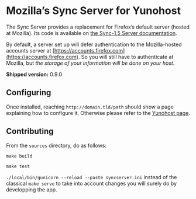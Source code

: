 # Mozilla’s Sync Server for Yunohost

The Sync Server provides a replacement for Firefox’s default server (hosted at Mozilla). Its code is available on [the Sync-1.5 Server documentation](https://docs.services.mozilla.com/howtos/run-sync-1.5.html).

By default, a server set up will defer authentication to the Mozilla-hosted accounts server at [https://accounts.firefox.com](https://accounts.firefox.com). So you will still have to authenticate at Mozilla, but _the storage of your information will be done on your host_.

**Shipped version:** 0.9.0

## Configuring

Once installed, reaching `http://domain.tld/path` should show a page explaining how to configure it. Otherwise please refer to the [Yunohost page](https://yunohost.org/#/app_ffsync).

## Contributing

From the `sources` directory, do as follows:

`make build`

`make test`

`./local/bin/gunicorn --reload --paste syncserver.ini` instead of the classical `make serve` to take into account changes you will surely do by developping the app.
